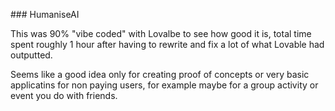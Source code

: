 ### HumaniseAI

This was 90% "vibe coded" with Lovalbe to see how good it is, total time spent roughly 1 hour after having to rewrite and fix a lot of what Lovable had outputted.

Seems like a good idea only for creating proof of concepts or very basic applicatins for non paying users, for example maybe for a group activity or event you do with friends.